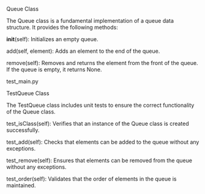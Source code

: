 Queue Class

The Queue class is a fundamental implementation of a queue data structure. It provides the following methods:

__init__(self): Initializes an empty queue.

add(self, element): Adds an element to the end of the queue.

remove(self): Removes and returns the element from the front of the queue. If the queue is empty, it returns None.





test_main.py

TestQueue Class

The TestQueue class includes unit tests to ensure the correct functionality of the Queue class.

test_isClass(self): Verifies that an instance of the Queue class is created successfully.

test_add(self): Checks that elements can be added to the queue without any exceptions.

test_remove(self): Ensures that elements can be removed from the queue without any exceptions.

test_order(self): Validates that the order of elements in the queue is maintained.
